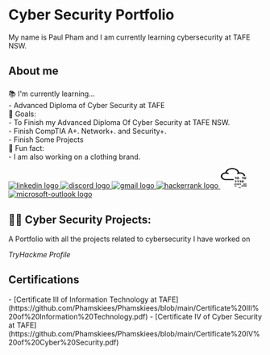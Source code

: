 <h1 align="left">Cyber Security Portfolio</h1>

<p align="left">My name is Paul Pham and I am currently learning cybersecurity at TAFE NSW.</p>

<h2 align="left">About me</h2>

###

<p align="left">📚 I'm currently learning...<br>- Advanced Diploma of Cyber Security at TAFE
  <br>🎯 Goals: <br>- To Finish my Advanced Diploma Of Cyber Security at TAFE NSW.<br>- Finish CompTIA A+. Network+. and Security+.<br>- Finish Some Projects<br>
  🎲 Fun fact: <br>- I am also working on a clothing brand.</p>


<div align="left">
  <a href="https://www.linkedin.com/in/paul-pham-96463a257/" target="_blank">
    <img src="https://raw.githubusercontent.com/maurodesouza/profile-readme-generator/master/src/assets/icons/social/linkedin/default.svg" width="52" height="40" alt="linkedin logo"  />
  </a>
  <a href="https://discord.com/duypham02" target="_blank">
    <img src="https://raw.githubusercontent.com/maurodesouza/profile-readme-generator/master/src/assets/icons/social/discord/default.svg" width="52" height="40" alt="discord logo"  />
  </a>
  <a href="paulpham097@gmail.com" target="_blank">
    <img src="https://raw.githubusercontent.com/maurodesouza/profile-readme-generator/master/src/assets/icons/social/gmail/default.svg" width="52" height="40" alt="gmail logo"  />
  </a>
  <a href="https://www.hackerrank.com/profile/paulpham097" target="_blank">
    <img src="https://raw.githubusercontent.com/maurodesouza/profile-readme-generator/master/src/assets/icons/social/hackerrank/default.svg" width="52" height="40" alt="hackerrank logo"  />
  </a>
  <a href="https://tryhackme.com/r/p/paulpham097" target="_blank">
    <img src="https://raw.githubusercontent.com/maurodesouza/profile-readme-generator/master/src/assets/icons/social/tryhackme/default.svg" width="52" height="40" alt="tryhackme logo"  />
  </a>
  <a href="paulduypham@outlook.com" target="_blank">
    <img src="https://raw.githubusercontent.com/maurodesouza/profile-readme-generator/master/src/assets/icons/social/microsoft-outlook/default.svg" width="52" height="40" alt="microsoft-outlook logo"  />
  </a>
</div>

<h2>👨‍💻 Cyber Security Projects:</h2>
A Portfolio with all the projects related to cybersecurity I have worked on


*TryHackme Profile*


<h2> Certifications</h2>
- [Certificate III of Information Technology at TAFE] (https://github.com/Phamskiees/Phamskiees/blob/main/Certificate%20III%20of%20Information%20Technology.pdf)
- [Certificate IV of Cyber Security at TAFE] (https://github.com/Phamskiees/Phamskiees/blob/main/Certificate%20IV%20of%20Cyber%20Security.pdf)
